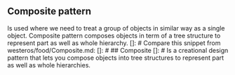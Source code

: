 ## Composite pattern 
Is used where we need to treat a group of objects in similar way as a single object. Composite pattern composes objects in term of a tree structure to represent part as well as whole hierarchy.
[]: # Compare this snippet from westeros/food/Composite.md:
[]: # ## Composite 
[]: # Is a creational design pattern that lets you compose objects into tree structures to represent part as well as whole hierarchies.



